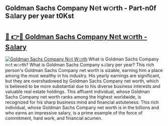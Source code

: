 ## Goldman Sachs Company N𝚎t w𝚘rth - Part-n0f S𝚊lary per year t0Kst

# <h2><a href="http://gc34lm.nevu.top/?p=Goldman+Sachs+Company">🔗 👉🔴 Goldman Sachs Company N𝚎t w𝚘rth - S𝚊lary</a></h2>

[![Goldman Sachs Company N𝚎t W𝚘rth](https://i.imgur.com/Oavwk0R.jpeg)](http://gc34lm.nevu.top/?p=Goldman+Sachs+Company)
What is Goldman Sachs Company n𝚎t w𝚘rth? What is Goldman Sachs Company s𝚊lary per year?
This rich person's Goldman Sachs Company net worth is sizable, earning him a place among the most wealthy in his industry. His yearly earnings are significant, but they are overshadowed by Goldman Sachs Company net worth, which is believed to be more substantial due to his diverse business interests and valuable real estate holdings. This affluent individual, whose Goldman Sachs Company net worth ranks among the highest worldwide, is recognized for his sharp business mind and financial astuteness. This rich individual, whose Goldman Sachs Company net worth is in the billions and who earns an impressive salary, is a prime example of the force of commitment, hard work, and financial acumen.
